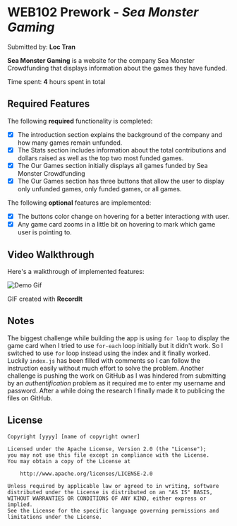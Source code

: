 # WEB102 Prework - *Sea Monster Gaming*

Submitted by: **Loc Tran**

**Sea Monster Gaming** is a website for the company Sea Monster Crowdfunding that displays information about the games they have funded.

Time spent: **4** hours spent in total

## Required Features

The following **required** functionality is completed:

* [X] The introduction section explains the background of the company and how many games remain unfunded.
* [X] The Stats section includes information about the total contributions and dollars raised as well as the top two most funded games.
* [X] The Our Games section initially displays all games funded by Sea Monster Crowdfunding
* [X] The Our Games section has three buttons that allow the user to display only unfunded games, only funded games, or all games.

The following **optional** features are implemented:

* [X] The buttons color change on hovering for a better interactiong with user.
* [X] Any game card zooms in a little bit on hovering to mark which game user is pointing to.

## Video Walkthrough

Here's a walkthrough of implemented features:

![Demo Gif](https://github.com/TranHVLoc/CodePath_Web102_prework/blob/main/demo.gif)

GIF created with **RecordIt**

## Notes

The biggest challenge while building the app is using `for loop` to display the game card when I tried to use `for-each` loop initially but it didn't work. So I switched to use `for` loop instead using the index and it finally worked. Luckily `index.js` has been filled with comments so I can follow the instruction easily without much effort to solve the problem. Another challenge is pushing the work on GitHub as I was hindered from submitting by an *authentification* problem as it required me to enter my username and password. After a while doing the research I finally made it to publicing the files on GitHub.

## License

    Copyright [yyyy] [name of copyright owner]

    Licensed under the Apache License, Version 2.0 (the "License");
    you may not use this file except in compliance with the License.
    You may obtain a copy of the License at

        http://www.apache.org/licenses/LICENSE-2.0

    Unless required by applicable law or agreed to in writing, software
    distributed under the License is distributed on an "AS IS" BASIS,
    WITHOUT WARRANTIES OR CONDITIONS OF ANY KIND, either express or implied.
    See the License for the specific language governing permissions and
    limitations under the License.
